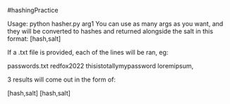 #hashingPractice

Usage:
python hasher.py arg1
You can use as many args as you want, and they will be converted to hashes and returned alongside the salt in this format:
[hash,salt]

If a .txt file is provided,
each of the lines will be ran, eg:

passwords.txt
redfox2022
thisistotallymypassword
loremipsum,

3 results will come out in the form of:


[hash,salt]
[hash,salt]
